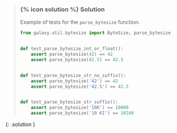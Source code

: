 
> ### {% icon solution %} Solution
> 
> Example of tests for the `parse_bytesize` function:
> 
> ```python
> from galaxy.util.bytesize import ByteSize, parse_bytesize
> 
> 
> def test_parse_bytesize_int_or_float():
>     assert parse_bytesize(42) == 42
>     assert parse_bytesize(42.5) == 42.5
> 
> 
> def test_parse_bytesize_str_no_suffix():
>     assert parse_bytesize('42') == 42
>     assert parse_bytesize('42.5') == 42.5
> 
> 
> def test_parse_bytesize_str_suffix():
>     assert parse_bytesize('10K') == 10000
>     assert parse_bytesize('10 KI') == 10240
> ```
{: .solution }
